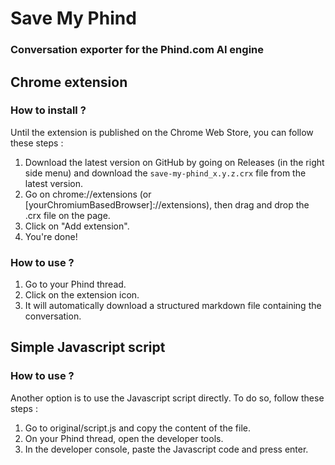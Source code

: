 # Save My Phind 
### Conversation exporter for the Phind.com AI engine

## Chrome extension
### How to install ?
Until the extension is published on the Chrome Web Store, you can follow these steps :
1. Download the latest version on GitHub by going on Releases (in the right side menu) and download the `save-my-phind_x.y.z.crx` file from the latest version.
2. Go on chrome://extensions (or \[yourChromiumBasedBrowser]://extensions), then drag and drop the .crx file on the page.
3. Click on "Add extension".
4. You're done!

### How to use ?
1. Go to your Phind thread.
2. Click on the extension icon.
3. It will automatically download a structured markdown file containing the conversation.

## Simple Javascript script
### How to use ?
Another option is to use the Javascript script directly. To do so, follow these steps :
1. Go to original/script.js and copy the content of the file.
2. On your Phind thread, open the developer tools.
3. In the developer console, paste the Javascript code and press enter.